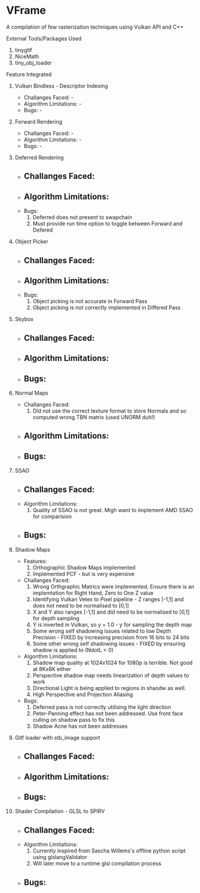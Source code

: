 # VFrame
 A compilation of few rasterization techniques using Vulkan API and C++

External Tools/Packages Used
1. tinygltf
2. NiceMath
3. tiny_obj_loader

Feature Integrated
1.	Vulkan Bindless - Descriptor Indexing
	- Challanges Faced: - 
	- Algorithm Limitations: - 
	- Bugs: - 
 
2.	Forward Rendering
	- Challanges Faced: -
	- Algorithm Limitations: -
	- Bugs: - 
3.	Deferred Rendering
	- Challanges Faced:
		- 
	- Algorithm Limitations:
		- 
	- Bugs:
		1. Deferred does not present to swapchain
		2. Must provide run time option to toggle between Forward and Defered
4.	Object Picker
	- Challanges Faced:
		- 
	- Algorithm Limitations:
		- 
	- Bugs:
		1. Object picking is not accurate in Forward Pass
		2. Object picking is not correctly implemented in Differed Pass
5.	Skybox
	- Challanges Faced:
		- 
	- Algorithm Limitations:
		- 
	- Bugs:
		- 
6.	Normal Maps
	- Challanges Faced:
		1. Did not use the correct texture format to store Normals and so computed wrong TBN matrix (used UNORM duh!)
	- Algorithm Limitations:
		- 
	- Bugs:
		- 
7.	SSAO
	- Challanges Faced:
		- 
	- Algorithm Limitations:
		1. Quality of SSAO is not great. Migh want to implement AMD SSAO for comparision
	- Bugs:
		- 
8.	Shadow Maps
	- Features:
		1. Orthographic Shadow Maps implemented
		2. Implemented PCF - but is very expensive
	- Challanges Faced:
		1. Wrong Orthgraphic Matrics were implemented. Ensure there is an implemtation for Right Hand, Zero to One Z value
		2. Identifying Vulkan Vetex to Pixel pipeline - Z ranges [-1,1] and does not need to be normalised to [0,1]
		3. X and Y also ranges [-1,1] and did need to be normalised to [0,1] for depth sampling
		4. Y is inverted in Vulkan, so y = 1.0 - y for sampling the depth map
		5. Some wrong self shadowing issues related to low Depth Precision - FIXED by increasing precision from 16 bits to 24 bits
		6. Some other wrong self shadowing issues - FIXED by ensuring shadow is applied to (NdotL < 0)
	- Algorithm Limitations:
		1. Shadow map quality at 1024x1024 for 1080p is terrible. Not good at 8Kx8K either
		2. Perspective shadow map needs linearization of depth values to work
		3. Directional Light is being applied to regions in shaodw as well.
		4. High Perspective and Projection Aliasing
	- Bugs:
		1. Deferred pass is not correctly utilising the light direction
		2. Peter-Panning effect has not been addressed.  Use front face culling on shadow pass to fix this 
		3. Shadow Acne has not been addresses
9.	Gltf loader with stb_image support
	- Challanges Faced:
		- 
	- Algorithm Limitations:
		- 
	- Bugs:
		- 
10. Shader Compilation - GLSL to SPIRV
	- Challanges Faced:
		- 
	- Algorithm Limitations:
		1. Currently inspired from Sascha Willems's offline python script using glslangValidator
        2. Will later move to a runtime glsl compilation process
	- Bugs:
		- 